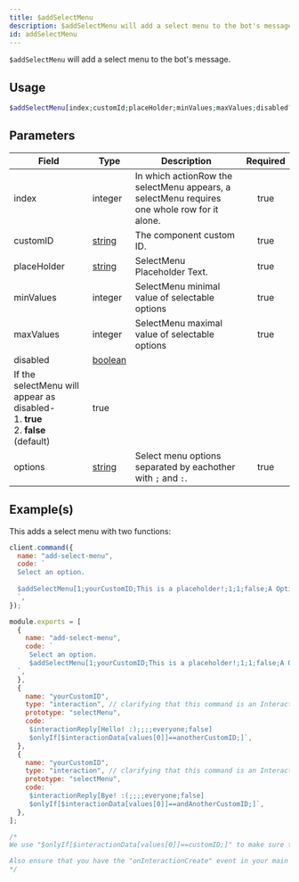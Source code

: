 ```yaml
---
title: $addSelectMenu
description: $addSelectMenu will add a select menu to the bot's message.
id: addSelectMenu
---
```


`$addSelectMenu` will add a select menu to the bot's message.

## Usage

```php
$addSelectMenu[index;customId;placeHolder;minValues;maxValues;disabled?;label:description:value:default?:emoji?;...]
```

## Parameters

| Field                                        | Type                                                                                                | Description                                                                                  | Required |
| -------------------------------------------- | --------------------------------------------------------------------------------------------------- | -------------------------------------------------------------------------------------------- | :------: |
| index                                        | integer                                                                                             | In which actionRow the selectMenu appears, a selectMenu requires one whole row for it alone. |   true   |
| customID                                     | [string](https://developer.mozilla.org/en-US/docs/Web/JavaScript/Reference/Global_Objects/String)   | The component custom ID.                                                                     |   true   |
| placeHolder                                  | [string](https://developer.mozilla.org/en-US/docs/Web/JavaScript/Reference/Global_Objects/String)   | SelectMenu Placeholder Text.                                                                 |   true   |
| minValues                                    | integer                                                                                             | SelectMenu minimal value of selectable options                                               |   true   |
| maxValues                                    | integer                                                                                             | SelectMenu maximal value of selectable options                                               |   true   |
| disabled                                     | [boolean](https://developer.mozilla.org/en-US/docs/Web/JavaScript/Reference/Global_Objects/Boolean) |
 If the selectMenu will appear as disabled- <br /> 1. **true** <br /> 2. **false** (default)         | true                                                                                         |
| options                                      | [string](https://developer.mozilla.org/en-US/docs/Web/JavaScript/Reference/Global_Objects/String)   | Select menu options separated by eachother with `;` and `:`.                                 |   true   |

## Example(s)

This adds a select menu with two functions:

```javascript
client.command({
  name: "add-select-menu",
  code: `
  Select an option.
  
  $addSelectMenu[1;yourCustomID;This is a placeholder!;1;1;false;A Option:Description of option B:anotherCustomID:false;B Option:Description of option B:andAnotherCustomID:true]
  `,
});

module.exports = [
  {
    name: "add-select-menu",
    code: `
     Select an option.
     $addSelectMenu[1;yourCustomID;This is a placeholder!;1;1;false;A Option:Description of option B:anotherCustomID:false;B Option:Description of option B:andAnotherCustomID:true]
  `,
  },
  {
    name: "yourCustomID",
    type: "interaction", // clarifying that this command is an Interaction
    prototype: "selectMenu",
    code: `
     $interactionReply[Hello! :);;;;everyone;false]
     $onlyIf[$interactionData[values[0]]==anotherCustomID;]`,
  },
  {
    name: "yourCustomID",
    type: "interaction", // clarifying that this command is an Interaction
    prototype: "selectMenu",
    code: `
     $interactionReply[Bye! :(;;;;everyone;false]
     $onlyIf[$interactionData[values[0]]==andAnotherCustomID;]`,
  },
];

/* 
We use "$onlyIf[$interactionData[values[0]]==customID;]" to make sure this only will be triggered for the according select menu option.

Also ensure that you have the "onInteractionCreate" event in your main file (index.js in most cases).
*/
```

[dp]: https://discord.com/developers/docs/interactions/message-components#button-object-button-styles

